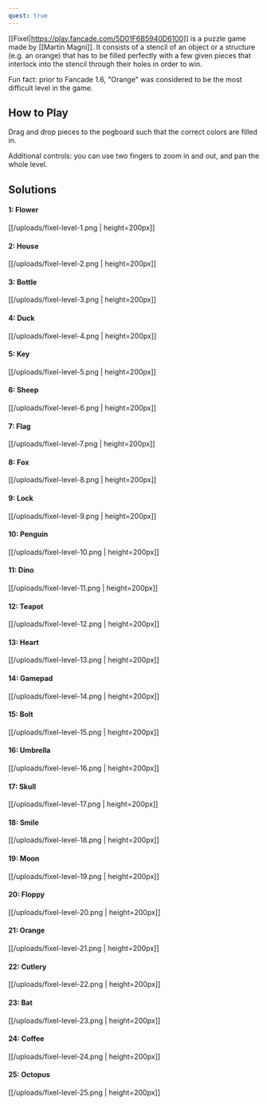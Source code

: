 ```yaml
---
quest: true
---
```


[[Fixel|https://play.fancade.com/5D01F6B5940D6100]] is a puzzle game made by [[Martin Magni]]. It consists of a stencil of an object or a structure (e.g. an orange) that has to be filled perfectly with a few given pieces that interlock into the stencil through their holes in order to win.

Fun fact: prior to Fancade 1.6, "Orange" was considered to be the most difficult level in the game.

## How to Play

Drag and drop pieces to the pegboard such that the correct colors are filled in.

Additional controls: you can use two fingers to zoom in and out, and pan the whole level.

## Solutions

#### 1: Flower

[[/uploads/fixel-level-1.png | height=200px]]

#### 2: House

[[/uploads/fixel-level-2.png | height=200px]]

#### 3: Bottle

[[/uploads/fixel-level-3.png | height=200px]]

#### 4: Duck

[[/uploads/fixel-level-4.png | height=200px]]

#### 5: Key

[[/uploads/fixel-level-5.png | height=200px]]

#### 6: Sheep

[[/uploads/fixel-level-6.png | height=200px]]

#### 7: Flag

[[/uploads/fixel-level-7.png | height=200px]]

#### 8: Fox

[[/uploads/fixel-level-8.png | height=200px]]

#### 9: Lock

[[/uploads/fixel-level-9.png | height=200px]]

#### 10: Penguin

[[/uploads/fixel-level-10.png | height=200px]]

#### 11: Dino

[[/uploads/fixel-level-11.png | height=200px]]

#### 12: Teapot

[[/uploads/fixel-level-12.png | height=200px]]

#### 13: Heart

[[/uploads/fixel-level-13.png | height=200px]]

#### 14: Gamepad

[[/uploads/fixel-level-14.png | height=200px]]

#### 15: Bolt

[[/uploads/fixel-level-15.png | height=200px]]

#### 16: Umbrella

[[/uploads/fixel-level-16.png | height=200px]]

#### 17: Skull

[[/uploads/fixel-level-17.png | height=200px]]

#### 18: Smile

[[/uploads/fixel-level-18.png | height=200px]]

#### 19: Moon

[[/uploads/fixel-level-19.png | height=200px]]

#### 20: Floppy

[[/uploads/fixel-level-20.png | height=200px]]

#### 21: Orange

[[/uploads/fixel-level-21.png | height=200px]]

#### 22: Cutlery

[[/uploads/fixel-level-22.png | height=200px]]

#### 23: Bat

[[/uploads/fixel-level-23.png | height=200px]]

#### 24: Coffee

[[/uploads/fixel-level-24.png | height=200px]]

#### 25: Octopus

[[/uploads/fixel-level-25.png | height=200px]]